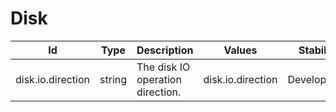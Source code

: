 # Disk
| Id | Type | Description | Values | Stability |
|---|---|---|---|---|
| disk.io.direction | string | The disk IO operation direction. | disk.io.direction | Development|
